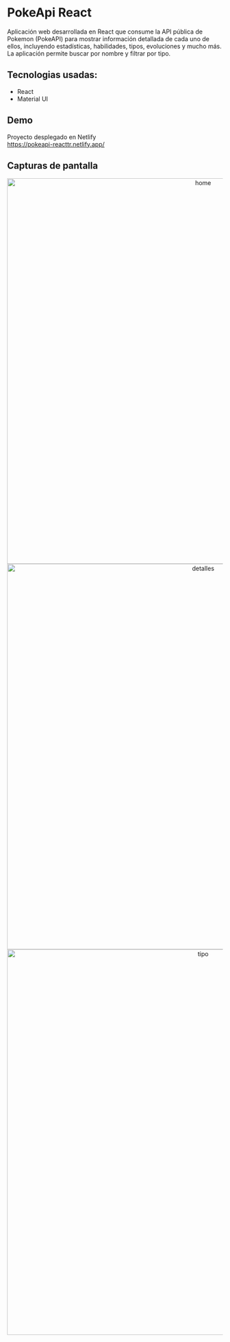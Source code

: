 # PokeApi React
Aplicación web desarrollada en React que consume la API pública de Pokemon (PokeAPI) para mostrar información detallada de cada uno de ellos, incluyendo estadísticas, habilidades, tipos, evoluciones y mucho más. La aplicación permite buscar por nombre y filtrar por tipo.

## Tecnologias usadas:
* React
* Material UI

## Demo
Proyecto desplegado en Netlify <br>
https://pokeapi-reacttr.netlify.app/

## Capturas de pantalla
<p align="center">
<img src="https://firebasestorage.googleapis.com/v0/b/react-img-games.appspot.com/o/imggames%2FCaptura%20de%20pantalla%20(104).png?alt=media&token=3a9dae80-c37b-4e69-9749-84e1aae07c56" alt="home" width="900">
<img src="https://firebasestorage.googleapis.com/v0/b/react-img-games.appspot.com/o/imggames%2FCaptura%20de%20pantalla%20(102).png?alt=media&token=4fd77b68-78f5-4eb9-b8ba-0681153700e3" alt="detalles" width="900">
<img src="https://firebasestorage.googleapis.com/v0/b/react-img-games.appspot.com/o/imggames%2FCaptura%20de%20pantalla%20(105).png?alt=media&token=e0cc00b7-f71e-4e43-8a20-a711a60a284e" alt="tipo" width="900">
</p>
